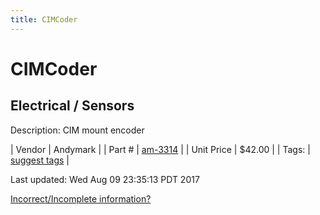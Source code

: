 ```yaml
---
title: CIMCoder
---
```


# CIMCoder
## Electrical / Sensors
Description: 	CIM mount encoder 

| Vendor | Andymark | 
| Part # | [am-3314](http://www.andymark.com/encoder-p/am-3314.htm) | 
| Unit Price | $42.00 | 
| Tags: | [suggest tags](https://docs.google.com/forms/d/e/1FAIpQLSeWyY8v3RgOty-MyWmh9U0iivNYN_molChYyS-0U-o-kOAv_g/viewform) | 

Last updated: Wed Aug 09 23:35:13 PDT 2017

 [Incorrect/Incomplete information?](https://docs.google.com/forms/d/e/1FAIpQLSeWyY8v3RgOty-MyWmh9U0iivNYN_molChYyS-0U-o-kOAv_g/viewform)